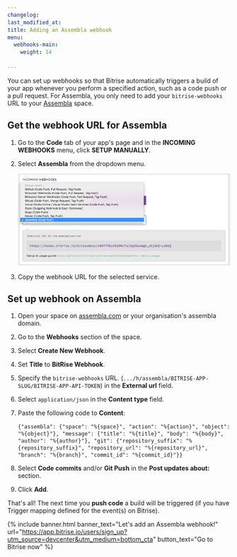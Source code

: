 ```yaml
---
changelog:
last_modified_at:
title: Adding an Assembla webhook
menu:
  webhooks-main:
    weight: 14

---
```

You can set up webhooks so that Bitrise automatically triggers a build of your app whenever you perform a specified action, such as a code push or a pull request. For Assembla, you only need to add your `bitrise-webhooks` URL to your [Assembla](https://assembla.com) space.

## Get the webhook URL for Assembla

1. Go to the **Code** tab of your app's page and in the **INCOMING WEBHOOKS** menu, click **SETUP MANUALLY**.
2. Select **Assembla** from the dropdown menu.

   ![Screenshot](/img/bitrise-assembla-webhook.png)
3. Copy the webhook URL for the selected service.

## Set up webhook on Assembla

1. Open your space on [assembla.com](https://assembla.com) or your organisation's assembla domain.
2. Go to the **Webhooks** section of the space.
3. Select **Create New Webhook**.
4. Set **Title** to **BitRise Webhook**.
5. Specify the `bitrise-webhooks` URL. (`.../h/assembla/BITRISE-APP-SLUG/BITRISE-APP-API-TOKEN`) in the **External url** field.
6. Select `application/json` in the **Content type** field.
7. Paste the following code to **Content**:

       {"assembla": {"space": "%{space}", "action": "%{action}", "object": "%{object}"}, "message": {"title": "%{title}", "body": "%{body}", "author": "%{author}"}, "git": {"repository_suffix": "%{repository_suffix}", "repository_url": "%{repository_url}", "branch": "%{branch}", "commit_id": "%{commit_id}"}}
8. Select **Code commits** and/or **Git Push** in the **Post updates about:** section.
9. Click **Add**.

That's all! The next time you **push code** a build will be triggered (if you have Trigger mapping defined for the event(s) on Bitrise).

{% include banner.html banner_text="Let's add an Assembla webhook!" url="https://app.bitrise.io/users/sign_up?utm_source=devcenter&utm_medium=bottom_cta" button_text="Go to Bitrise now" %}